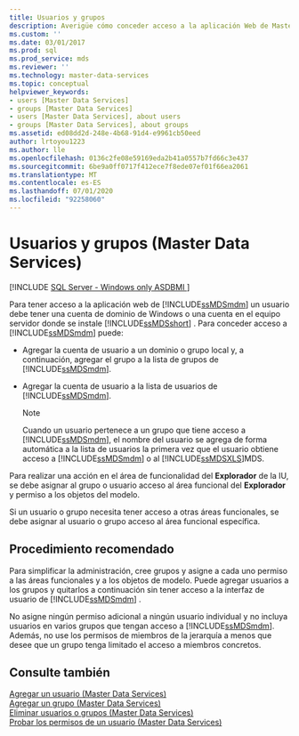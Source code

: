 ```yaml
---
title: Usuarios y grupos
description: Averigüe cómo conceder acceso a la aplicación Web de Master Data Manager. Un usuario debe tener una cuenta adecuada.
ms.custom: ''
ms.date: 03/01/2017
ms.prod: sql
ms.prod_service: mds
ms.reviewer: ''
ms.technology: master-data-services
ms.topic: conceptual
helpviewer_keywords:
- users [Master Data Services]
- groups [Master Data Services]
- users [Master Data Services], about users
- groups [Master Data Services], about groups
ms.assetid: ed08dd2d-248e-4b68-91d4-e9961cb50eed
author: lrtoyou1223
ms.author: lle
ms.openlocfilehash: 0136c2fe08e59169eda2b41a0557b7fd66c3e437
ms.sourcegitcommit: 6be9a0ff0717f412ece7f8ede07ef01f66ea2061
ms.translationtype: MT
ms.contentlocale: es-ES
ms.lasthandoff: 07/01/2020
ms.locfileid: "92258060"
---
```

# <a name="users-and-groups-master-data-services"></a>Usuarios y grupos (Master Data Services)

[!INCLUDE [SQL Server - Windows only ASDBMI  ](../includes/applies-to-version/sql-windows-only-asdbmi.md)]

  Para tener acceso a la aplicación web de [!INCLUDE[ssMDSmdm](../includes/ssmdsmdm-md.md)] un usuario debe tener una cuenta de dominio de Windows o una cuenta en el equipo servidor donde se instale [!INCLUDE[ssMDSshort](../includes/ssmdsshort-md.md)] . Para conceder acceso a [!INCLUDE[ssMDSmdm](../includes/ssmdsmdm-md.md)] puede:  
  
-   Agregar la cuenta de usuario a un dominio o grupo local y, a continuación, agregar el grupo a la lista de grupos de [!INCLUDE[ssMDSmdm](../includes/ssmdsmdm-md.md)].  
  
-   Agregar la cuenta de usuario a la lista de usuarios de [!INCLUDE[ssMDSmdm](../includes/ssmdsmdm-md.md)].  
  
    > [!NOTE]  
    >  Cuando un usuario pertenece a un grupo que tiene acceso a [!INCLUDE[ssMDSmdm](../includes/ssmdsmdm-md.md)], el nombre del usuario se agrega de forma automática a la lista de usuarios la primera vez que el usuario obtiene acceso a [!INCLUDE[ssMDSmdm](../includes/ssmdsmdm-md.md)] o al [!INCLUDE[ssMDSXLS](../includes/ssmdsxls-md.md)]MDS.  
  
 Para realizar una acción en el área de funcionalidad del **Explorador** de la IU, se debe asignar al grupo o usuario acceso al área funcional del **Explorador** y permiso a los objetos del modelo.  
  
 Si un usuario o grupo necesita tener acceso a otras áreas funcionales, se debe asignar al usuario o grupo acceso al área funcional específica.  
  
## <a name="best-practice"></a>Procedimiento recomendado  
 Para simplificar la administración, cree grupos y asigne a cada uno permiso a las áreas funcionales y a los objetos de modelo. Puede agregar usuarios a los grupos y quitarlos a continuación sin tener acceso a la interfaz de usuario de [!INCLUDE[ssMDSmdm](../includes/ssmdsmdm-md.md)] .  
  
 No asigne ningún permiso adicional a ningún usuario individual y no incluya usuarios en varios grupos que tengan acceso a [!INCLUDE[ssMDSmdm](../includes/ssmdsmdm-md.md)]. Además, no use los permisos de miembros de la jerarquía a menos que desee que un grupo tenga limitado el acceso a miembros concretos.  
  
## <a name="see-also"></a>Consulte también  
 [Agregar un usuario &#40;Master Data Services&#41;](../master-data-services/add-a-user-master-data-services.md)   
 [Agregar un grupo &#40;Master Data Services&#41;](../master-data-services/add-a-group-master-data-services.md)   
 [Eliminar usuarios o grupos &#40;Master Data Services&#41;](../master-data-services/delete-users-or-groups-master-data-services.md)   
 [Probar los permisos de un usuario &#40;Master Data Services&#41;](../master-data-services/test-a-user-s-permissions-master-data-services.md)  
  
  
